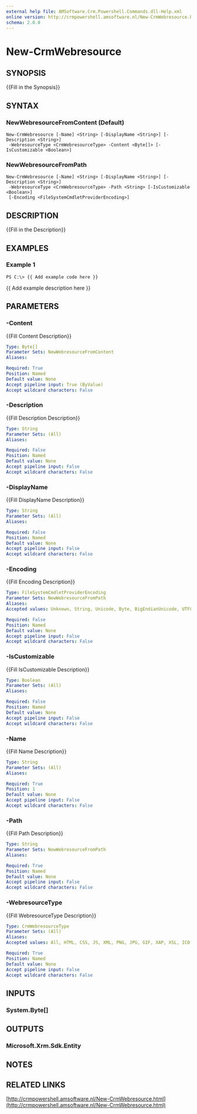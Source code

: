 ```yaml
---
external help file: AMSoftware.Crm.Powershell.Commands.dll-Help.xml
online version: http://crmpowershell.amsoftware.nl/New-CrmWebresource.html
schema: 2.0.0
---
```


# New-CrmWebresource

## SYNOPSIS
{{Fill in the Synopsis}}

## SYNTAX

### NewWebresourceFromContent (Default)
```
New-CrmWebresource [-Name] <String> [-DisplayName <String>] [-Description <String>]
 -WebresourceType <CrmWebresourceType> -Content <Byte[]> [-IsCustomizable <Boolean>]
```

### NewWebresourceFromPath
```
New-CrmWebresource [-Name] <String> [-DisplayName <String>] [-Description <String>]
 -WebresourceType <CrmWebresourceType> -Path <String> [-IsCustomizable <Boolean>]
 [-Encoding <FileSystemCmdletProviderEncoding>]
```

## DESCRIPTION
{{Fill in the Description}}

## EXAMPLES

### Example 1
```
PS C:\> {{ Add example code here }}
```

{{ Add example description here }}

## PARAMETERS

### -Content
{{Fill Content Description}}

```yaml
Type: Byte[]
Parameter Sets: NewWebresourceFromContent
Aliases: 

Required: True
Position: Named
Default value: None
Accept pipeline input: True (ByValue)
Accept wildcard characters: False
```

### -Description
{{Fill Description Description}}

```yaml
Type: String
Parameter Sets: (All)
Aliases: 

Required: False
Position: Named
Default value: None
Accept pipeline input: False
Accept wildcard characters: False
```

### -DisplayName
{{Fill DisplayName Description}}

```yaml
Type: String
Parameter Sets: (All)
Aliases: 

Required: False
Position: Named
Default value: None
Accept pipeline input: False
Accept wildcard characters: False
```

### -Encoding
{{Fill Encoding Description}}

```yaml
Type: FileSystemCmdletProviderEncoding
Parameter Sets: NewWebresourceFromPath
Aliases: 
Accepted values: Unknown, String, Unicode, Byte, BigEndianUnicode, UTF8, UTF7, UTF32, Ascii, Default, Oem

Required: False
Position: Named
Default value: None
Accept pipeline input: False
Accept wildcard characters: False
```

### -IsCustomizable
{{Fill IsCustomizable Description}}

```yaml
Type: Boolean
Parameter Sets: (All)
Aliases: 

Required: False
Position: Named
Default value: None
Accept pipeline input: False
Accept wildcard characters: False
```

### -Name
{{Fill Name Description}}

```yaml
Type: String
Parameter Sets: (All)
Aliases: 

Required: True
Position: 1
Default value: None
Accept pipeline input: False
Accept wildcard characters: False
```

### -Path
{{Fill Path Description}}

```yaml
Type: String
Parameter Sets: NewWebresourceFromPath
Aliases: 

Required: True
Position: Named
Default value: None
Accept pipeline input: False
Accept wildcard characters: False
```

### -WebresourceType
{{Fill WebresourceType Description}}

```yaml
Type: CrmWebresourceType
Parameter Sets: (All)
Aliases: 
Accepted values: All, HTML, CSS, JS, XML, PNG, JPG, GIF, XAP, XSL, ICO

Required: True
Position: Named
Default value: None
Accept pipeline input: False
Accept wildcard characters: False
```

## INPUTS

### System.Byte[]


## OUTPUTS

### Microsoft.Xrm.Sdk.Entity


## NOTES

## RELATED LINKS

[http://crmpowershell.amsoftware.nl/New-CrmWebresource.html](http://crmpowershell.amsoftware.nl/New-CrmWebresource.html)

